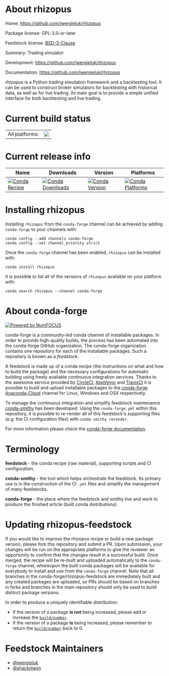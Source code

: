 About rhizopus
==============

Home: https://github.com/jwergieluk/rhizopus

Package license: GPL-3.0-or-later

Feedstock license: [BSD-3-Clause](https://github.com/conda-forge/rhizopus-feedstock/blob/master/LICENSE.txt)

Summary: Trading simulator

Development: https://github.com/jwergieluk/rhizopus

Documentation: https://github.com/jwergieluk/rhizopus

rhizopus is a Python trading simulation framework and a backtesting tool.
It can be used to construct broker simulators for backtesting with
historical data, as well as for live trading. Its main goal is to provide a
simple unified interface for both backtesting and live trading.


Current build status
====================


<table><tr><td>All platforms:</td>
    <td>
      <a href="https://dev.azure.com/conda-forge/feedstock-builds/_build/latest?definitionId=13995&branchName=master">
        <img src="https://dev.azure.com/conda-forge/feedstock-builds/_apis/build/status/rhizopus-feedstock?branchName=master">
      </a>
    </td>
  </tr>
</table>

Current release info
====================

| Name | Downloads | Version | Platforms |
| --- | --- | --- | --- |
| [![Conda Recipe](https://img.shields.io/badge/recipe-rhizopus-green.svg)](https://anaconda.org/conda-forge/rhizopus) | [![Conda Downloads](https://img.shields.io/conda/dn/conda-forge/rhizopus.svg)](https://anaconda.org/conda-forge/rhizopus) | [![Conda Version](https://img.shields.io/conda/vn/conda-forge/rhizopus.svg)](https://anaconda.org/conda-forge/rhizopus) | [![Conda Platforms](https://img.shields.io/conda/pn/conda-forge/rhizopus.svg)](https://anaconda.org/conda-forge/rhizopus) |

Installing rhizopus
===================

Installing `rhizopus` from the `conda-forge` channel can be achieved by adding `conda-forge` to your channels with:

```
conda config --add channels conda-forge
conda config --set channel_priority strict
```

Once the `conda-forge` channel has been enabled, `rhizopus` can be installed with:

```
conda install rhizopus
```

It is possible to list all of the versions of `rhizopus` available on your platform with:

```
conda search rhizopus --channel conda-forge
```


About conda-forge
=================

[![Powered by NumFOCUS](https://img.shields.io/badge/powered%20by-NumFOCUS-orange.svg?style=flat&colorA=E1523D&colorB=007D8A)](http://numfocus.org)

conda-forge is a community-led conda channel of installable packages.
In order to provide high-quality builds, the process has been automated into the
conda-forge GitHub organization. The conda-forge organization contains one repository
for each of the installable packages. Such a repository is known as a *feedstock*.

A feedstock is made up of a conda recipe (the instructions on what and how to build
the package) and the necessary configurations for automatic building using freely
available continuous integration services. Thanks to the awesome service provided by
[CircleCI](https://circleci.com/), [AppVeyor](https://www.appveyor.com/)
and [TravisCI](https://travis-ci.com/) it is possible to build and upload installable
packages to the [conda-forge](https://anaconda.org/conda-forge)
[Anaconda-Cloud](https://anaconda.org/) channel for Linux, Windows and OSX respectively.

To manage the continuous integration and simplify feedstock maintenance
[conda-smithy](https://github.com/conda-forge/conda-smithy) has been developed.
Using the ``conda-forge.yml`` within this repository, it is possible to re-render all of
this feedstock's supporting files (e.g. the CI configuration files) with ``conda smithy rerender``.

For more information please check the [conda-forge documentation](https://conda-forge.org/docs/).

Terminology
===========

**feedstock** - the conda recipe (raw material), supporting scripts and CI configuration.

**conda-smithy** - the tool which helps orchestrate the feedstock.
                   Its primary use is in the construction of the CI ``.yml`` files
                   and simplify the management of *many* feedstocks.

**conda-forge** - the place where the feedstock and smithy live and work to
                  produce the finished article (built conda distributions)


Updating rhizopus-feedstock
===========================

If you would like to improve the rhizopus recipe or build a new
package version, please fork this repository and submit a PR. Upon submission,
your changes will be run on the appropriate platforms to give the reviewer an
opportunity to confirm that the changes result in a successful build. Once
merged, the recipe will be re-built and uploaded automatically to the
`conda-forge` channel, whereupon the built conda packages will be available for
everybody to install and use from the `conda-forge` channel.
Note that all branches in the conda-forge/rhizopus-feedstock are
immediately built and any created packages are uploaded, so PRs should be based
on branches in forks and branches in the main repository should only be used to
build distinct package versions.

In order to produce a uniquely identifiable distribution:
 * If the version of a package **is not** being increased, please add or increase
   the [``build/number``](https://docs.conda.io/projects/conda-build/en/latest/resources/define-metadata.html#build-number-and-string).
 * If the version of a package **is** being increased, please remember to return
   the [``build/number``](https://docs.conda.io/projects/conda-build/en/latest/resources/define-metadata.html#build-number-and-string)
   back to 0.

Feedstock Maintainers
=====================

* [@jwergieluk](https://github.com/jwergieluk/)
* [@shackmann](https://github.com/shackmann/)

